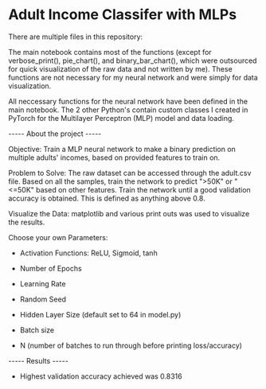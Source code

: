 # Adult Income Classifer with MLPs


There are multiple files in this repository:

The main notebook contains most of the functions (except for verbose_print(), pie_chart(), and binary_bar_chart(), which were outsourced for quick visualization of the raw data and not written by me). These functions are not necessary for my neural network and were simply for data visualization. 

All neccessary functions for the neural network have been defined in the main notebook. The 2 other Python's contain custom classes I created in PyTorch for the Multilayer Perceptron (MLP) model and data loading. 

----- About the project -----

Objective: Train a MLP neural network to make a binary prediction on multiple adults' incomes, based on provided features to train on. 

Problem to Solve: The raw dataset can be accessed through the adult.csv file. Based on all the samples, train the network to predict ">50K" or "<=50K" based on other features. Train the network until a good validation accuracy is obtained. This is defined as anything above 0.8.

Visualize the Data: matplotlib and various print outs was used to visualize the results. 

Choose your own Parameters: 

- Activation Functions: ReLU, Sigmoid, tanh 

- Number of Epochs 

- Learning Rate 

- Random Seed 

- Hidden Layer Size (default set to 64 in model.py) 

- Batch size 

- N (number of batches to run through before printing loss/accuracy)

----- Results -----

- Highest validation accuracy achieved was 0.8316 
